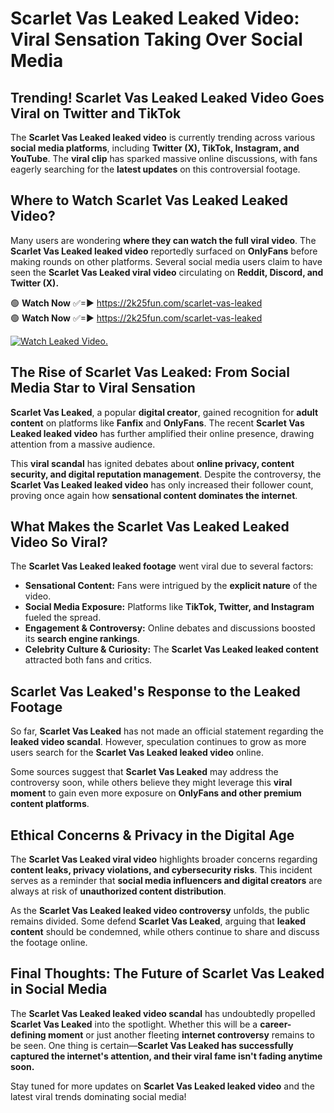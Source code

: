# Scarlet Vas Leaked Leaked Video: Viral Sensation Taking Over Social Media

## **Trending! Scarlet Vas Leaked Leaked Video Goes Viral on Twitter and TikTok**
The **Scarlet Vas Leaked leaked video** is currently trending across various **social media platforms**, including **Twitter (X), TikTok, Instagram, and YouTube**. The **viral clip** has sparked massive online discussions, with fans eagerly searching for the **latest updates** on this controversial footage.

## **Where to Watch Scarlet Vas Leaked Leaked Video?**
Many users are wondering **where they can watch the full viral video**. The **Scarlet Vas Leaked leaked video** reportedly surfaced on **OnlyFans** before making rounds on other platforms. Several social media users claim to have seen the **Scarlet Vas Leaked viral video** circulating on **Reddit, Discord, and Twitter (X).**

🟢 **Watch Now** ✅=► https://2k25fun.com/scarlet-vas-leaked  
🟢 **Watch Now** ✅=► https://2k25fun.com/scarlet-vas-leaked  

[![Watch Leaked Video.](https://miro.medium.com/v2/resize:fit:828/format:webp/1*cilzJN44JGOrTw9NJCrNHA.gif "Watch Leaked Video")](https://2k25fun.com/scarlet-vas-leaked)

## **The Rise of Scarlet Vas Leaked: From Social Media Star to Viral Sensation**
**Scarlet Vas Leaked**, a popular **digital creator**, gained recognition for **adult content** on platforms like **Fanfix** and **OnlyFans**. The recent **Scarlet Vas Leaked leaked video** has further amplified their online presence, drawing attention from a massive audience.

This **viral scandal** has ignited debates about **online privacy, content security, and digital reputation management**. Despite the controversy, the **Scarlet Vas Leaked leaked video** has only increased their follower count, proving once again how **sensational content dominates the internet**.

## **What Makes the Scarlet Vas Leaked Leaked Video So Viral?**
The **Scarlet Vas Leaked leaked footage** went viral due to several factors:
- **Sensational Content:** Fans were intrigued by the **explicit nature** of the video.
- **Social Media Exposure:** Platforms like **TikTok, Twitter, and Instagram** fueled the spread.
- **Engagement & Controversy:** Online debates and discussions boosted its **search engine rankings**.
- **Celebrity Culture & Curiosity:** The **Scarlet Vas Leaked leaked content** attracted both fans and critics.

## **Scarlet Vas Leaked's Response to the Leaked Footage**
So far, **Scarlet Vas Leaked** has not made an official statement regarding the **leaked video scandal**. However, speculation continues to grow as more users search for the **Scarlet Vas Leaked leaked video** online.

Some sources suggest that **Scarlet Vas Leaked** may address the controversy soon, while others believe they might leverage this **viral moment** to gain even more exposure on **OnlyFans and other premium content platforms**.

## **Ethical Concerns & Privacy in the Digital Age**
The **Scarlet Vas Leaked viral video** highlights broader concerns regarding **content leaks, privacy violations, and cybersecurity risks**. This incident serves as a reminder that **social media influencers and digital creators** are always at risk of **unauthorized content distribution**.

As the **Scarlet Vas Leaked leaked video controversy** unfolds, the public remains divided. Some defend **Scarlet Vas Leaked**, arguing that **leaked content** should be condemned, while others continue to share and discuss the footage online.

## **Final Thoughts: The Future of Scarlet Vas Leaked in Social Media**
The **Scarlet Vas Leaked leaked video scandal** has undoubtedly propelled **Scarlet Vas Leaked** into the spotlight. Whether this will be a **career-defining moment** or just another fleeting **internet controversy** remains to be seen. One thing is certain—**Scarlet Vas Leaked has successfully captured the internet's attention, and their viral fame isn't fading anytime soon.**

Stay tuned for more updates on **Scarlet Vas Leaked leaked video** and the latest viral trends dominating social media!